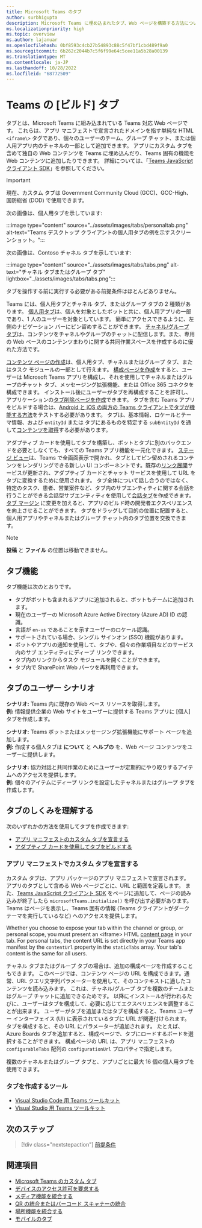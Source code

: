 ```yaml
---
title: Microsoft Teams のタブ
author: surbhigupta
description: Microsoft Teams に埋め込まれたタブ、Web ページを構築する方法について説明します。 個人用、チャネル、またはグループ タブの一部としてコンテンツ ページを作成します。また、アダプティブ カードを使用してタブを構築する方法についても説明します。
ms.localizationpriority: high
ms.topic: overview
ms.author: lajanuar
ms.openlocfilehash: 0bf8593c4cb27b54893c88c5f47bf1cbd489f9a0
ms.sourcegitcommit: 6b262c2044b7c5f6f99e64c5cee11a5b28a00139
ms.translationtype: MT
ms.contentlocale: ja-JP
ms.lasthandoff: 10/28/2022
ms.locfileid: "68772509"
---
```

# <a name="build-tabs-for-teams"></a>Teams の [ビルド] タブ

タブとは、Microsoft Teams に組み込まれている Teams 対応 Web ページです。 これらは、アプリ マニフェストで宣言されたドメインを指す単純な HTML `<iframe\>` タグであり、個々のユーザーのチーム、グループ チャット、または個人用アプリ内のチャネルの一部として追加できます。 アプリにカスタム タブを含めて独自の Web コンテンツを Teams に埋め込んだり、Teams 固有の機能を Web コンテンツに追加したりできます。 詳細については、「[Teams JavaScript クライアント SDK](/javascript/api/overview/msteams-client)」を参照してください。

> [!IMPORTANT]
> 現在、カスタム タブは Government Community Cloud (GCC)、GCC-High、国防総省 (DOD) で使用できます。

次の画像は、個人用タブを示しています:

:::image type="content" source="../assets/images/tabs/personaltab.png" alt-text="Teams デスクトップ クライアントの個人用タブの例を示すスクリーンショット。":::

次の画像は、Contoso チャネル タブを示しています:

:::image type="content" source="../assets/images/tabs/tabs.png" alt-text="チャネル タブまたはグループ タブ" lightbox="../assets/images/tabs/tabs.png":::

タブを操作する前に実行する必要がある前提条件はほとんどありません。

Teams には、個人用タブとチャネル タブ、またはグループ タブの 2 種類があります。 [個人用タブ](~/tabs/how-to/create-personal-tab.md)は、個人を対象としたボットと共に、個人用アプリの一部であり、1 人のユーザーを対象としています。 簡単にアクセスできるように、左側のナビゲーション バーにピン留めすることができます。 [チャネル/グループ タブ](~/tabs/how-to/create-channel-group-tab.md)は、コンテンツをチャネルやグループのチャットに配信します。また、専用の Web ベースのコンテンツまわりに関する共同作業スペースを作成するのに優れた方法です。

[コンテンツ ページの作成](~/tabs/how-to/create-tab-pages/content-page.md)は、個人用タブ、チャネルまたはグループ タブ、またはタスク モジュールの一部として行えます。 [構成ページを作成](~/tabs/how-to/create-tab-pages/configuration-page.md)をすると、ユーザーは Microsoft Teams アプリを構成し、それを使用してチャネルまたはグループのチャット タブ、メッセージング拡張機能、または Office 365 コネクタを構成できます。 インストール後にユーザーがタブを再構成することを許可し、アプリケーションの[タブ削除ページを作成](~/tabs/how-to/create-tab-pages/removal-page.md)できます。 タブを含む Teams アプリをビルドする場合は、[Android と iOS の両方の Teams クライアントでタブが機能する方法](~/tabs/design/tabs-mobile.md)をテストする必要があります。 タブは、基本情報、ロケールとテーマ情報、および `entityId` または タブにあるものを特定する `subEntityId` を通して[コンテンツを取得](~/tabs/how-to/access-teams-context.md)する必要があります。

アダプティブ カードを使用してタブを構築し、ボットとタブに別のバックエンドを必要としなくても、すべての Teams アプリ機能を一元化できます。 [ステージ ビュー](~/tabs/tabs-link-unfurling.md)は、Teams で全画面表示で開かれ、タブとしてピン留めされるコンテンツをレンダリングできる新しい UI コンポーネントです。既存の[リンク展開](~/tabs/tabs-link-unfurling.md)サービスが更新され、アダプティブ カードとチャット サービスを使用して URL をタブに変換するために使用されます。 タブ全体について話し合うのではなく、特定のタスク、患者、営業案件など、タブ内のサブエンティティに関する会話を行うことができる会話型サブエンティティを使用して[会話タブ](~/tabs/how-to/conversational-tabs.md)を作成できます。[タブ マージン](~/resources/removing-tab-margins.md) に変更を加えると、アプリのビルド時の開発者エクスペリエンスを向上させることができます。 タブをドラッグして目的の位置に配置すると、個人用アプリやチャネルまたはグループ チャット内のタブ位置を交換できます。

> [!NOTE]
> **投稿** と **ファイル** の位置は移動できません。

## <a name="tab-features"></a>タブ機能

タブ機能は次のとおりです。

* タブがボットも含まれるアプリに追加されると、ボットもチームに追加されます。
* 現在のユーザーの Microsoft Azure Active Directory (Azure AD) ID の認識。
* 言語が `en-us` であることを示すユーザーのロケール認識。
* サポートされている場合、シングル サインオン (SSO) 機能があります。
* ボットやアプリの通知を使用して、タブや、個々の作業項目などのサービス内のサブ エンティティにディープ リンクできます。
* タブ内のリンクからタスク モジュールを開くことができます。
* タブ内で SharePoint Web パーツを再利用できます。

## <a name="tabs-user-scenarios"></a>タブのユーザー シナリオ

**シナリオ:** Teams 内に既存の Web ベース リソースを取得します。 \
**例:** 情報提供企業の Web サイトをユーザーに提供する Teams アプリに [個人] タブを作成します。

**シナリオ:** Teams ボットまたはメッセージング拡張機能にサポート ページを追加します。 \
**例:** 作成する個人タブは **について** と **ヘルプの** を、Web ページ コンテンツをユーザーに提供します。

**シナリオ:** 協力対話と共同作業のためにユーザーが定期的にやり取りするアイテムへのアクセスを提供します。 \
**例:** 個々のアイテムにディープ リンクを設定したチャネルまたはグループ タブを作成します。

## <a name="understand-how-tabs-work"></a>タブのしくみを理解する

次のいずれかの方法を使用してタブを作成できます:

* [アプリ マニフェストのカスタム タブを宣言する](#declare-custom-tab-in-app-manifest)
* [アダプティブ カードを使用してタブをビルドする](~/tabs/how-to/build-adaptive-card-tabs.md)

### <a name="declare-custom-tab-in-app-manifest"></a>アプリ マニフェストでカスタム タブを宣言する

カスタム タブは、アプリ パッケージのアプリ マニフェストで宣言されます。 アプリのタブとして含める Web ページごとに、URL と範囲を定義します。 また、[Teams JavaScript クライアント SDK](/javascript/api/overview/msteams-client) をページに追加して、ページの読み込みが終了したら `microsoftTeams.initialize()` を呼び出す必要があります。 Teams はページを表示し、Teams 固有の情報 (Teams クライアントがダーク テーマを実行しているなど) へのアクセスを提供します。

Whether you choose to expose your tab within the channel or group, or personal scope, you must present an <iframe\> HTML [content page](~/tabs/how-to/create-tab-pages/content-page.md) in your tab. For personal tabs, the content URL is set directly in your Teams app manifest by the `contentUrl` property in the `staticTabs` array. Your tab's content is the same for all users.

チャネル タブまたはグループ タブの場合は、追加の構成ページを作成することもできます。 このページでは、コンテンツ ページの URL を構成できます。通常、URL クエリ文字列パラメーターを使用して、そのコンテキストに適したコンテンツを読み込みます。 これは、チャネル/グループ タブを複数のチームまたはグループ チャットに追加できるためです。 以降にインストールが行われるたびに、ユーザーはタブを構成して、必要に応じてエクスペリエンスを調整することが出来ます。 ユーザーがタブを追加またはタブを構成すると、Teams ユーザー インターフェイス (UI) に表示されているタブに URL が関連付けられます。 タブを構成すると、その URL にパラメーターが追加されます。 たとえば、Azure Boards タブを追加すると、構成ページで、タブにロードするボードを選択することができます。 構成ページの URL は、アプリ マニフェストの `configurableTabs` 配列の `configurationUrl` プロパティで指定します。

複数のチャネルまたはグループ タブと、アプリごとに最大 16 個の個人用タブを使用できます。

### <a name="tools-to-build-tabs"></a>タブを作成するツール

* [Visual Studio Code 用 Teams ツールキット](../toolkit/teams-toolkit-fundamentals.md)
* [Visual Studio 用 Teams ツールキット](../toolkit/visual-studio-overview.md)

## <a name="next-step"></a>次のステップ

> [!div class="nextstepaction"]
> [前提条件](~/tabs/how-to/tab-requirements.md)

## <a name="see-also"></a>関連項目

* [Microsoft Teams のカスタム タブ](/microsoftteams/built-in-custom-tabs#develop-custom-tabs)
* [デバイスのアクセス許可を要求する](../concepts/device-capabilities/native-device-permissions.md)
* [メディア機能を統合する](../concepts/device-capabilities/media-capabilities.md)
* [QR の統合またはバーコード スキャナーの統合](../concepts/device-capabilities/qr-barcode-scanner-capability.md)
* [場所機能を統合する](../concepts/device-capabilities/location-capability.md)
* [モバイルのタブ](design/tabs-mobile.md#tabs-on-mobile)
